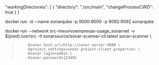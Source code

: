 "workingDirectories": [
    { "directory": "./src/main", "changeProcessCWD": true }
  ]


docker run -d --name sonarqube -p 9000:9000 -p 9092:9092 sonarqube

docker run --network src-meuvivoempresas-usage_sonarnet -v $(pwd):/usr/src -it sonarsource/sonar-scanner-cli:latest sonar-scanner \
>         -Dsonar.host.url=http://sonar-server:9000 \
>         -Dproject.settings=sonar-project-client.properties \
>         -Dsonar.login=admin \
>         -Dsonar.password=123456